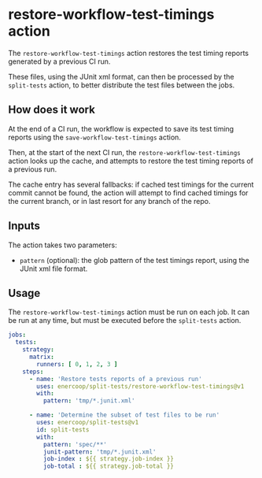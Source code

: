 # restore-workflow-test-timings action

The `restore-workflow-test-timings` action restores the test timing reports generated by a previous CI run.

These files, using the JUnit xml format, can then be processed by the `split-tests` action, to better distribute the test files between the jobs.

## How does it work

At the end of a CI run, the workflow is expected to save its test timing reports using the `save-workflow-test-timings` action.

Then, at the start of the next CI run, the `restore-workflow-test-timings` action looks up the cache, and attempts to restore the test timing reports of a previous run.

The cache entry has several fallbacks: if cached test timings for the current commit cannot be found, the action will attempt to find cached timings for the current branch, or in last resort for any branch of the repo.

## Inputs

The action takes two parameters:

- `pattern` (optional): the glob pattern of the test timings report, using the JUnit xml file format.

## Usage

The `restore-workflow-test-timings` action must be run on each job. It can be run at any time, but must be executed before the `split-tests` action.

```yaml
jobs:
  tests:
    strategy:
      matrix:
        runners: [ 0, 1, 2, 3 ]
    steps:
      - name: 'Restore tests reports of a previous run'
        uses: enercoop/split-tests/restore-workflow-test-timings@v1
        with:
          pattern: 'tmp/*.junit.xml'

      - name: 'Determine the subset of test files to be run'
        uses: enercoop/split-tests@v1
        id: split-tests
        with:
          pattern: 'spec/**'
          junit-pattern: 'tmp/*.junit.xml'
          job-index : ${{ strategy.job-index }}
          job-total : ${{ strategy.job-total }}
```
